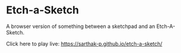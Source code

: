 # Etch-a-Sketch

A browser version of something between a sketchpad and an Etch-A-Sketch.

Click here to play live: https://sarthak-p.github.io/etch-a-sketch/

